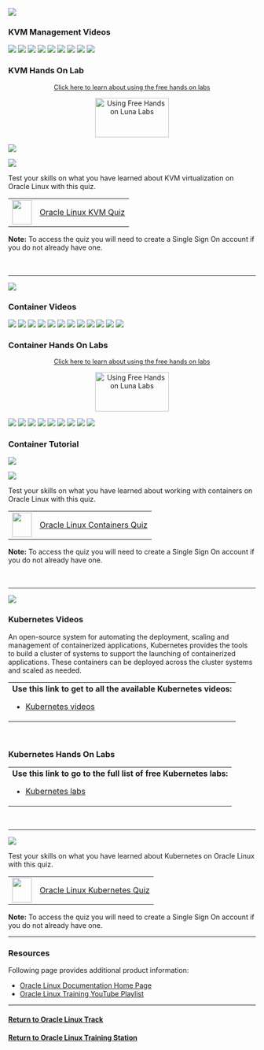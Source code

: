 ![](../../common/images/OL-virt-kvm.png)

### KVM Management Videos

[![](../../common/images/enab_kvm_300.png)](https://youtu.be/ALtnopSysY4)
[![](../../common/images/setup_cp_300.png)](https://youtu.be/-Z3AwP2HPa4)
[![](../../common/images/using_cp_300.png)](https://youtu.be/daHQeCY13s8)
[![](../../common/images/nat_based_300.png)](https://youtu.be/2MEqDxOeuDw)
[![](../../common/images/create_net_bridge_300.png)](https://youtu.be/OAfIb7gtang)
[![](../../common/images/use_net_bridge_300.png)](https://youtu.be/CXBTBxFoSKI)
[![](../../common/images/switch_nat_bridge_300.png)](https://youtu.be/hMstMTqzP_Q)
[![](../../common/images/vbox_kvm_300.png)](https://youtu.be/7gZLiTa3150)
[![](../../common/images/add_disk_300.png)](https://youtu.be/B3h_DWOMwrk)

### KVM Hands On Lab

<p style="font-size:90%;text-align:center;"><a href="https://youtu.be/HOB5dhbcAyo">Click here to learn about using the free hands on labs</a></p>
<p style="text-align:center;"><a href="https://youtu.be/HOB5dhbcAyo">
   <img src="../../common/images/lunalab-300px.png" alt="Using Free Hands on Luna Labs" style="width:150px;height:80px;">
   </a></p> 

[![](../../common/images/createvmkvm_lab.png)](https://luna.oracle.com/lab/1671b073-895c-4800-bd60-cfe1f445074c)
   
   
<p><img id="ol-virt-quiz" src="../../common/images/quiz1.png"></p>
   
      
Test your skills on what you have learned about KVM virtualization on Oracle Linux with this quiz.   
 
<table>
    <tr>
    <td><img src="../../common/images/quiz_v2.png" width="40" height="50"></td>
    <td><a href="https://apexapps.oracle.com/pls/apex/f?p=ST_QUIZ:200:0::::P200_QUIZ_KEY:CPXRPS1">Oracle Linux KVM Quiz</a></td>
  </tr>
</table>    
<b>Note:</b> To access the quiz you will need to create a Single Sign On account if you do not already have one.
<br>
<br>
<br>

--- 

![](../../common/images/OL-virt-containers.png)

### Container Videos

[![](../../common/images/overview_300.png)](https://youtu.be/V9sOZHfuvVM)
[![](../../common/images/are_containers_vms_300.png)](https://youtu.be/AvNDTpmHOMk)
[![](../../common/images/install_pbs_300.png)](https://youtu.be/L9Arzr88p0M)
[![](../../common/images/pull_image_300.png)](https://youtu.be/QmZE-lFNzk4)
[![](../../common/images/pub_reg_300.png)](https://youtu.be/q57hNilpakk)
[![](../../common/images/loc_reg_300.png)](https://youtu.be/8wVmR_5YyCk)
[![](../../common/images/run_cont_300.png)](https://youtu.be/PXeKEIdaTBs)
[![](../../common/images/image_layers_300.png)](https://youtu.be/i9KKMM0RiDI)
[![](../../common/images/bind_mounts_300.png)](https://youtu.be/Kw5vdNRRaZc)
[![](../../common/images/use_vol_300.png)](https://youtu.be/qIjTMOfGa_Y)
[![](../../common/images/dockerfile_300.png)](https://youtu.be/AkvluNPzGSY)
[![](../../common/images/chroot_300.png)](https://youtu.be/dxzwxvn621w)

### Container Hands On Labs

<p style="font-size:90%;text-align:center;"><a href="https://youtu.be/HOB5dhbcAyo">Click here to learn about using the free hands on labs</a></p>
<p style="text-align:center;"><a href="https://youtu.be/HOB5dhbcAyo">
   <img src="../../common/images/lunalab-300px.png" alt="Using Free Hands on Luna Labs" style="width:150px;height:80px;">
   </a></p> 

[![](../../common/images/podman_lab2.png)](https://luna.oracle.com/lab/4fa11b26-6c31-4595-ac00-b6c6af97f417)
[![](../../common/images/stor_podman_lab2.png)](https://luna.oracle.com/lab/0dde3b49-0b91-423e-a126-5e718e05ca64)
[![](../../common/images/usecont_lab2.png)](https://luna.oracle.com/lab/42ce804b-ce7c-4fc0-9baf-aaccc4d80495)
[![](../../common/images/nfs_podman.png)](https://luna.oracle.com/lab/556e1401-568f-447e-8c0b-c94a86b1114f)
[![](../../common/images/podman-desktop.png)](https://luna.oracle.com/lab/55225d03-4fdb-42dd-bb3c-0382cb918963)
[![](../../common/images/podman-compose3.png)](https://luna.oracle.com/lab/0e800b97-2c1b-43a8-b0f0-003f1543d2ba)
[![](../../common/images/podman-quay.png)](https://luna.oracle.com/lab/e3f488a9-20a8-49d8-ae08-818f8730568c)
[![](../../common/images/podman-haproxy-new.png)](https://luna.oracle.com/lab/a9eb9ff9-b56d-4ddc-9283-b72467d78128)
[![](../../common/images/podman-ha-quay-new.png)](https://luna.oracle.com/lab/a63c2548-c459-457f-b3d1-123c99d90d89)

### Container Tutorial

[![](../../common/images/multi_lab.png)](https://docs.oracle.com/en/learn/oracle-linux-platform-images/index.html)
   
   
![](../../common/images/quiz1.png)
   
  
Test your skills on what you have learned about working with containers on Oracle Linux with this quiz.   
 
<table>
    <tr>
    <td><img src="../../common/images/quiz_v2.png" width="40" height="50"></td>
    <td><a href="https://apexapps.oracle.com/pls/apex/f?p=ST_QUIZ:200:0::::P200_QUIZ_KEY:CS8UESN">Oracle Linux Containers Quiz</a></td>
  </tr>
</table>    
<b>Note:</b> To access the quiz you will need to create a Single Sign On account if you do not already have one.
<br>
<br>
<br>

---
![](../../common/images/OL-virt-kubern.png)

### Kubernetes Videos

An open-source system for automating the deployment, scaling and management of containerized applications, Kubernetes provides the tools to build a cluster of systems to support the launching of containerized applications. These containers can be deployed across the cluster systems and scaled as needed.

<table width="500">
      <tr>   
         <td valign="top"><b>Use this link to get to all the available Kubernetes videos:</b>
            <ul>
               <li><a href="https://oracle-samples.github.io/oltrain/OCNE/ocne.html#kubernetes-videos">Kubernetes videos</a></li>
            </ul>
         </td>
      </tr>
</table>  
<br>   
   
### Kubernetes Hands On Labs

<table width="500">
      <tr>   
         <td valign="top"><b>Use this link to go to the full list of free Kubernetes labs:</b>
            <ul>
               <li><a href="https://oracle-samples.github.io/oltrain/OCNE/ocne.html#kubernetes-hands-on-lab">Kubernetes labs</a></li>
            </ul>
         </td>
      </tr>
</table>  
<br>


---

![](../../common/images/quiz1.png)
   
  
Test your skills on what you have learned about Kubernetes on Oracle Linux with this quiz.   
 
<table>
    <tr>
    <td><img src="../../common/images/quiz_v2.png" width="40" height="50"></td>
    <td><a href="https://apexapps.oracle.com/pls/apex/f?p=ST_QUIZ:200:0::::P200_QUIZ_KEY:BPJX2YO">Oracle Linux Kubernetes Quiz</a></td>
  </tr>
</table>    
<b>Note:</b> To access the quiz you will need to create a Single Sign On account if you do not already have one.

---
### Resources

Following page provides additional product information:

- [Oracle Linux Documentation Home Page](https://docs.oracle.com/en/operating-systems/oracle-linux/)
- [Oracle Linux Training YouTube Playlist](https://www.youtube.com/playlist?list=PLKCk3OyNwIztOLwiTOF0HOV5aiTjGNpLl)

---

#### [Return to Oracle Linux Track](../ol.md)

#### [Return to Oracle Linux Training Station](../../README.md)

